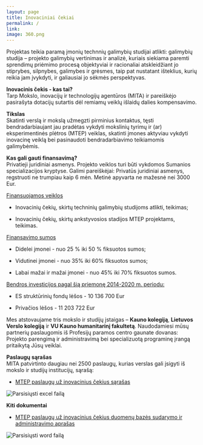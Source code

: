 ```yaml
---
layout: page
title: Inovaciniai čekiai
permalink: /
link:
image: 360.png
---
```

Projektas teikia paramą įmonių technnių galimybių studijai atlikti: galimybių studija – projekto galimybių vertinimas ir analizė, kuriais siekiama paremti sprendimų priėmimo procesą objektyviai ir racionaliai atskleidžiant jo stiprybes, silpnybes, galimybes ir grėsmes, taip pat nustatant išteklius, kurių reikia jam įvykdyti, ir galiausiai jo sėkmės perspektyvas. 

**Inovacinis čekis - kas tai?**
<br>
Tarp Mokslo, inovacijų ir technologijų agentūros (MITA) ir pareiškėjo pasirašyta dotacijų sutartis dėl remiamų veiklų išlaidų dalies kompensavimo.

**Tikslas**
<br>
Skatinti verslą ir mokslą užmegzti pirminius kontaktus, tęsti bendradarbiaujant jau pradėtas vykdyti mokslinių tyrimų ir (ar) eksperimentinės plėtros (MTEP) veiklas, skatinti įmones aktyviau vykdyti inovacinę veiklą bei pasinaudoti bendradarbiavimo teikiamomis galimybėmis.

**Kas gali gauti finansavimą?**
<br>
Privatieji juridiniai asmenys. Projekto veiklos turi būti vykdomos Sumanios specializacijos kryptyse.
Galimi pareiškėjai: Privatūs juridiniai asmenys, regstruoti ne trumpiau kaip 6 mėn. Metinė apyvarta ne mažesnė nei 3000 Eur.

<u>Finansuojamos veiklos</u> 

- Inovacinių čekių, skirtų techninių galimybių studijoms atlikti, teikimas;

- Inovacinių čekių, skirtų ankstyvosios stadijos MTEP projektams, teikimas.

<u>Finansavimo sumos</u> 

- Didelei įmonei - nuo 25 % iki 50 % fiksuotos sumos;

- Vidutinei įmonei - nuo 35% iki 60% fiksuotos sumos;

- Labai mažai ir mažai įmonei - nuo 45% iki 70% fiksuotos sumos.

<u>Bendros investicijos pagal šią priemonę 2014-2020 m. periodu:</u>

- ES struktūrinių fondų lėšos - 10 136 700 Eur

- Privačios lėšos - 11 203 722 Eur

Mes atstovaujame tris mokslo ir studijų įstaigas – **Kauno kolegiją**, **Lietuvos Verslo kolegiją** ir **VU Kauno humanitarinį fakultetą**. Naudodamiesi mūsų partnerių paslaugomis iš Profesijų paramos centro gaunate dovanas: Projekto parengimą ir administravimą bei specializuotą programinę įrangą pritaikytą Jūsų veiklai. 

**Paslaugų sąrašas**
<br>
MITA patvirtinto daugiau nei 2500 paslaugų, kurias verslas gali įsigyti iš mokslo ir studijų institucijų, sąrašą:

<div class="col-md-12 download-file-ikon">
    <ul>
       <li> <a href="http://www.mita.lt/uploads/documents/inovaciniai_cekiai/paslaugu_uz_inovacinius_cekius_sarasas_2016_08_22_redakcija.xlsx">MTEP paslaugų už inovacinius čekius sąrašas </a> </li>
    </ul>
    <img src="../images/excel.png" alt="Parsisiųsti excel failą" >
</div>
 
**Kiti dokumentai**

<div class="col-md-12 download-file-ikon" style="padding-bot: 20px;">
    <ul>
        <li> <a href="http://www.mita.lt/uploads/documents/inovaciniai_cekiai/mtep_paslaugu_uz_inovacinius_cekius_aprasas_2016_02_29_redakcija.doc">MTEP paslaugų už inovacinius čekius duomenų bazės sudarymo ir administravimo aprašas</a> </li>
    </ul>
    <img src="../images/word.png" alt="Parsisiųsti word failą" >
</div>
    
<div class="row">
    <!-- MORE INFO GOES HERE -->
</div>
